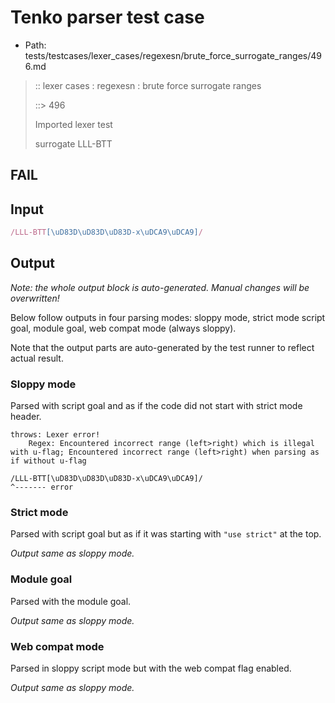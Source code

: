 # Tenko parser test case

- Path: tests/testcases/lexer_cases/regexesn/brute_force_surrogate_ranges/496.md

> :: lexer cases : regexesn : brute force surrogate ranges
>
> ::> 496
>
> Imported lexer test
>
> surrogate LLL-BTT

## FAIL

## Input

`````js
/LLL-BTT[\uD83D\uD83D\uD83D-x\uDCA9\uDCA9]/
`````

## Output

_Note: the whole output block is auto-generated. Manual changes will be overwritten!_

Below follow outputs in four parsing modes: sloppy mode, strict mode script goal, module goal, web compat mode (always sloppy).

Note that the output parts are auto-generated by the test runner to reflect actual result.

### Sloppy mode

Parsed with script goal and as if the code did not start with strict mode header.

`````
throws: Lexer error!
    Regex: Encountered incorrect range (left>right) which is illegal with u-flag; Encountered incorrect range (left>right) when parsing as if without u-flag

/LLL-BTT[\uD83D\uD83D\uD83D-x\uDCA9\uDCA9]/
^------- error
`````

### Strict mode

Parsed with script goal but as if it was starting with `"use strict"` at the top.

_Output same as sloppy mode._

### Module goal

Parsed with the module goal.

_Output same as sloppy mode._

### Web compat mode

Parsed in sloppy script mode but with the web compat flag enabled.

_Output same as sloppy mode._
